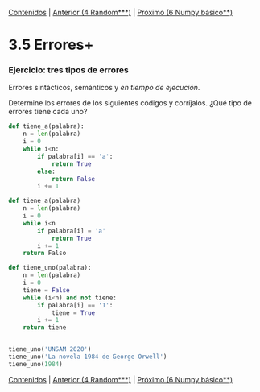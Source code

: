[Contenidos](../Contenidos.md) \| [Anterior (4 Random***)](04_Random.md) \| [Próximo (6 Numpy básico**)](07_NumPy_Arrays.md)

# 3.5 Errores+

###  Ejercicio: tres tipos de errores

Errores sintácticos, semánticos y *en tiempo de ejecución*.


Determine los errores de los siguientes códigos y corríjalos. ¿Qué tipo de errores tiene cada uno?

```python
def tiene_a(palabra):
    n = len(palabra)
    i = 0
    while i<n:
        if palabra[i] == 'a':
            return True
        else:
            return False
        i += 1
```

```python
def tiene_a(palabra)
    n = len(palabra)
    i = 0
    while i<n
        if palabra[i] = 'a'
            return True
        i += 1
    return Falso
```

```python
def tiene_uno(palabra):
    n = len(palabra)
    i = 0
    tiene = False
    while (i<n) and not tiene:
        if palabra[i] == '1':
            tiene = True
        i += 1
    return tiene


tiene_uno('UNSAM 2020')
tiene_uno('La novela 1984 de George Orwell')
tiene_uno(1984)
```



[Contenidos](../Contenidos.md) \| [Anterior (4 Random***)](04_Random.md) \| [Próximo (6 Numpy básico**)](07_NumPy_Arrays.md)

